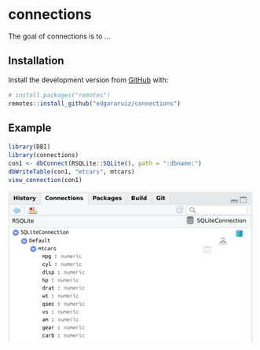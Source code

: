
<!-- README.md is generated from README.Rmd. Please edit that file -->

# connections

<!-- badges: start -->

<!-- badges: end -->

The goal of connections is to …

## Installation

Install the development version from [GitHub](https://github.com/) with:

``` r
# install.packages("remotes")
remotes::install_github("edgararuiz/connections")
```

## Example

``` r
library(DBI)
library(connections)
con1 <- dbConnect(RSQLite::SQLite(), path = ":dbname:")
dbWriteTable(con1, "mtcars", mtcars)
view_connection(con1)
```

<img src="man/figures/sqlite-screenshot.png" align="center" width="500" />

<br/>
